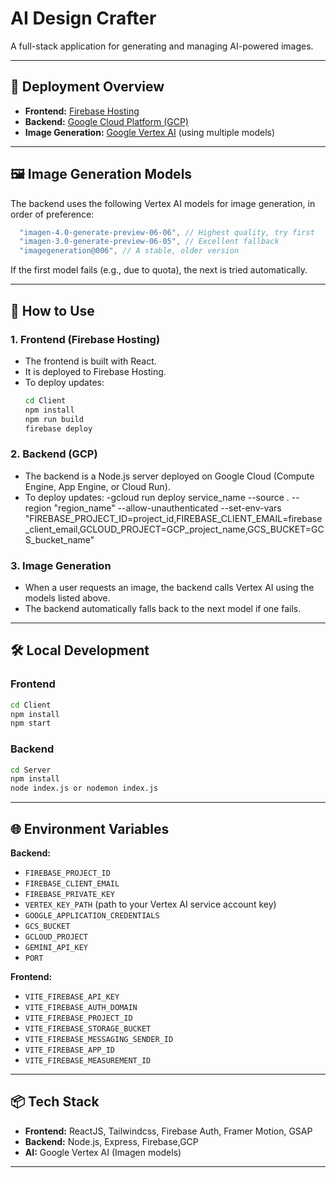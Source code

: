 # AI Design Crafter

A full-stack application for generating and managing AI-powered images.

---

## 🚀 Deployment Overview

- **Frontend:** [Firebase Hosting](https://firebase.google.com/docs/hosting)
- **Backend:** [Google Cloud Platform (GCP)](https://cloud.google.com/)
- **Image Generation:** [Google Vertex AI](https://cloud.google.com/vertex-ai) (using multiple models)

---

## 🖼️ Image Generation Models

The backend uses the following Vertex AI models for image generation, in order of preference:

```js
  "imagen-4.0-generate-preview-06-06", // Highest quality, try first
  "imagen-3.0-generate-preview-06-05", // Excellent fallback
  "imagegeneration@006", // A stable, older version
```

If the first model fails (e.g., due to quota), the next is tried automatically.

---

## 📝 How to Use

### 1. **Frontend (Firebase Hosting)**

- The frontend is built with React.
- It is deployed to Firebase Hosting.
- To deploy updates:
  ```sh
  cd Client
  npm install
  npm run build
  firebase deploy
  ```

### 2. **Backend (GCP)**

- The backend is a Node.js server deployed on Google Cloud (Compute Engine, App Engine, or Cloud Run).
- To deploy updates:
  -gcloud run deploy service_name --source . --region "region_name" --allow-unauthenticated --set-env-vars "FIREBASE_PROJECT_ID=project_id,FIREBASE_CLIENT_EMAIL=firebase_client_email,GCLOUD_PROJECT=GCP_project_name,GCS_BUCKET=GCS_bucket_name"

### 3. **Image Generation**

- When a user requests an image, the backend calls Vertex AI using the models listed above.
- The backend automatically falls back to the next model if one fails.

---

## 🛠️ Local Development

### Frontend

```sh
cd Client
npm install
npm start
```

### Backend

```sh
cd Server
npm install
node index.js or nodemon index.js
```

---

## 🌐 Environment Variables

**Backend:**

- `FIREBASE_PROJECT_ID`
- `FIREBASE_CLIENT_EMAIL`
- `FIREBASE_PRIVATE_KEY`
- `VERTEX_KEY_PATH` (path to your Vertex AI service account key)
- `GOOGLE_APPLICATION_CREDENTIALS`
- `GCS_BUCKET`
- `GCLOUD_PROJECT`
- `GEMINI_API_KEY`
- `PORT`

**Frontend:**

- `VITE_FIREBASE_API_KEY`
- `VITE_FIREBASE_AUTH_DOMAIN`
- `VITE_FIREBASE_PROJECT_ID`
- `VITE_FIREBASE_STORAGE_BUCKET`
- `VITE_FIREBASE_MESSAGING_SENDER_ID`
- `VITE_FIREBASE_APP_ID`
- `VITE_FIREBASE_MEASUREMENT_ID`

---

## 📦 Tech Stack

- **Frontend:** ReactJS, Tailwindcss, Firebase Auth, Framer Motion, GSAP
- **Backend:** Node.js, Express, Firebase,GCP
- **AI:** Google Vertex AI (Imagen models)

---